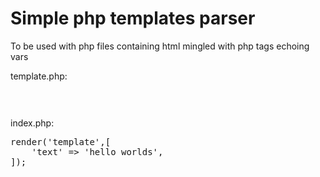 # Simple php templates parser

To be used with php files containing html mingled with php tags echoing vars

template.php:

<pre>
<p><?php echo $text ?></p>
</pre>

index.php:

<pre>
<?php
$parser->render('template',[
    'text' => 'hello worlds',
]);
</pre>